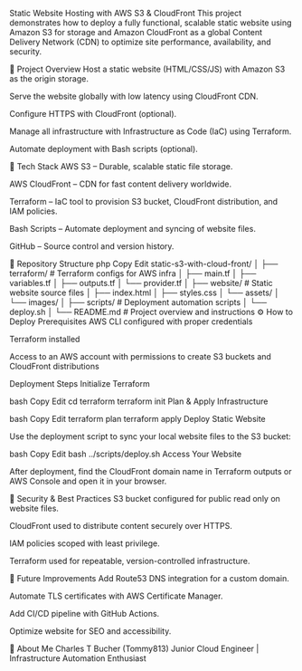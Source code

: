 Static Website Hosting with AWS S3 & CloudFront
This project demonstrates how to deploy a fully functional, scalable static website using Amazon S3 for storage and Amazon CloudFront as a global Content Delivery Network (CDN) to optimize site performance, availability, and security.

🚀 Project Overview
Host a static website (HTML/CSS/JS) with Amazon S3 as the origin storage.

Serve the website globally with low latency using CloudFront CDN.

Configure HTTPS with CloudFront (optional).

Manage all infrastructure with Infrastructure as Code (IaC) using Terraform.

Automate deployment with Bash scripts (optional).

🧰 Tech Stack
AWS S3 – Durable, scalable static file storage.

AWS CloudFront – CDN for fast content delivery worldwide.

Terraform – IaC tool to provision S3 bucket, CloudFront distribution, and IAM policies.

Bash Scripts – Automate deployment and syncing of website files.

GitHub – Source control and version history.

📁 Repository Structure
php
Copy
Edit
static-s3-with-cloud-front/
│
├── terraform/                 # Terraform configs for AWS infra
│   ├── main.tf
│   ├── variables.tf
│   ├── outputs.tf
│   └── provider.tf
│
├── website/                   # Static website source files
│   ├── index.html
│   ├── styles.css
│   └── assets/
│       └── images/
│
├── scripts/                   # Deployment automation scripts
│   └── deploy.sh
│
└── README.md                  # Project overview and instructions
⚙️ How to Deploy
Prerequisites
AWS CLI configured with proper credentials

Terraform installed

Access to an AWS account with permissions to create S3 buckets and CloudFront distributions

Deployment Steps
Initialize Terraform

bash
Copy
Edit
cd terraform
terraform init
Plan & Apply Infrastructure

bash
Copy
Edit
terraform plan
terraform apply
Deploy Static Website

Use the deployment script to sync your local website files to the S3 bucket:

bash
Copy
Edit
bash ../scripts/deploy.sh
Access Your Website

After deployment, find the CloudFront domain name in Terraform outputs or AWS Console and open it in your browser.

🔐 Security & Best Practices
S3 bucket configured for public read only on website files.

CloudFront used to distribute content securely over HTTPS.

IAM policies scoped with least privilege.

Terraform used for repeatable, version-controlled infrastructure.

🚀 Future Improvements
Add Route53 DNS integration for a custom domain.

Automate TLS certificates with AWS Certificate Manager.

Add CI/CD pipeline with GitHub Actions.

Optimize website for SEO and accessibility.

👤 About Me
Charles T Bucher (Tommy813)
Junior Cloud Engineer | Infrastructure Automation Enthusiast

